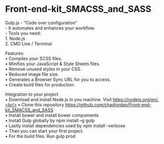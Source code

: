 
# Front-end-kit_SMACSS_and_SASS
Gulp.js - “Code over configuration” <br/>
        - It automates and enhances your workflow.<br/>
        - Tools you need:<br/>
          	1. Node.js<br/>
          	2. CMD Line / Terminal<br/>

Features:<br/>
  • Compiles your SCSS files.<br/>
  • Minifies your JavaScript & Style Sheets files.<br/>
  • Remove unused styles in your CSS.<br/>
  • Reduced image file size.<br/>
  • Generates a Browser Sync URL for you to access.<br/>
  • Create build files for production.<br/>
  
Integration to your project<br/>
  • Download and install Node.js in you machine. Visit https://nodejs.org/en/.<br/>
  • Clone this repository https://github.com/chadjordan/Front-end-kit_SMACSS_and_SASS<br/>
  • Install bower and install bower compoments<br/>
  • Install Gulp globally by npm install –g gulp<br/>
  • Lastly install dependencies used by npm install –verbose<br/>
  • Then you can start your first project.<br/>
  • For the build files. Run gulp prod<br/>

